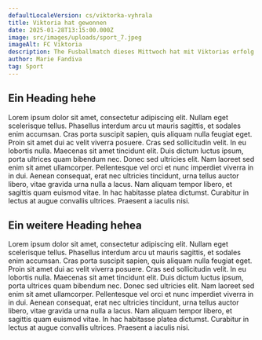```yaml
---
defaultLocaleVersion: cs/viktorka-vyhrala
title: Viktoria hat gewonnen
date: 2025-01-28T13:15:00.000Z
image: src/images/uploads/sport_7.jpeg
imageAlt: FC Viktoria
description: The Fusballmatch dieses Mittwoch hat mit Viktorias erfolg geendet
author: Marie Fandiva
tag: Sport
---
```


## Ein Heading hehe

Lorem ipsum dolor sit amet, consectetur adipiscing elit. Nullam eget scelerisque tellus. Phasellus interdum arcu ut mauris sagittis, et sodales enim accumsan. Cras porta suscipit sapien, quis aliquam nulla feugiat eget. Proin sit amet dui ac velit viverra posuere. Cras sed sollicitudin velit. In eu lobortis nulla. Maecenas sit amet tincidunt elit. Duis dictum luctus ipsum, porta ultrices quam bibendum nec. Donec sed ultricies elit. Nam laoreet sed enim sit amet ullamcorper. Pellentesque vel orci et nunc imperdiet viverra in in dui. Aenean consequat, erat nec ultricies tincidunt, urna tellus auctor libero, vitae gravida urna nulla a lacus. Nam aliquam tempor libero, et sagittis quam euismod vitae. In hac habitasse platea dictumst. Curabitur in lectus at augue convallis ultrices. Praesent a iaculis nisi.

## Ein weitere Heading hehea

Lorem ipsum dolor sit amet, consectetur adipiscing elit. Nullam eget scelerisque tellus. Phasellus interdum arcu ut mauris sagittis, et sodales enim accumsan. Cras porta suscipit sapien, quis aliquam nulla feugiat eget. Proin sit amet dui ac velit viverra posuere. Cras sed sollicitudin velit. In eu lobortis nulla. Maecenas sit amet tincidunt elit. Duis dictum luctus ipsum, porta ultrices quam bibendum nec. Donec sed ultricies elit. Nam laoreet sed enim sit amet ullamcorper. Pellentesque vel orci et nunc imperdiet viverra in in dui. Aenean consequat, erat nec ultricies tincidunt, urna tellus auctor libero, vitae gravida urna nulla a lacus. Nam aliquam tempor libero, et sagittis quam euismod vitae. In hac habitasse platea dictumst. Curabitur in lectus at augue convallis ultrices. Praesent a iaculis nisi.
